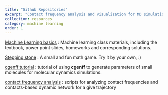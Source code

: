 ```yaml
---
title: "Github Repositories"
excerpt: "Contact frequency analysis and visualization for MD simulation trajectories"
collection: resources
category: machine learning
order: 1
---
```


[Machine Learning basics](https://github.com/huangjianhuster/machine_learning_basics) : Machine learning class materials, including the textbook, power point slides, homeworks and corresponding solutions.

[Stepping stone](https://github.com/huangjianhuster/MathCrasher) : A small and fun math game. Try it by your own, :)

[cgenff tutorial](https://github.com/huangjianhuster/cgenff_tutorial) : tutorial of using **cgenff** to generate parameters of small molecules for molecular dynamics simulations.

[contact frequency analysis](https://github.com/huangjianhuster/contact_frq_network) : scripts for analyzing contact frequencies and contacts-based dynamic network for a give trajectory  
